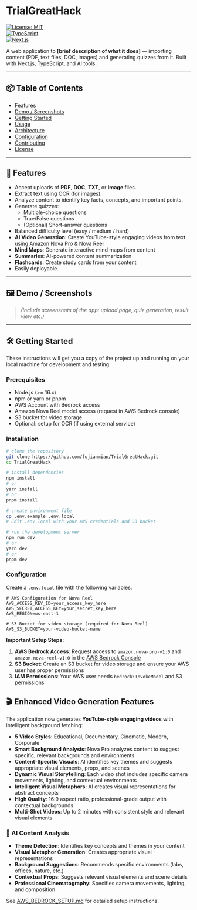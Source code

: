 # TrialGreatHack

[![License: MIT](https://img.shields.io/badge/License-MIT-blue.svg)](LICENSE)  
[![TypeScript](https://img.shields.io/badge/lang-TypeScript-yellow)](https://www.typescriptlang.org/)  
[![Next.js](https://img.shields.io/badge/framework-Next.js-000000)](https://nextjs.org/)

A web application to **[brief description of what it does]** — importing content (PDF, text files, DOC, images) and generating quizzes from it. Built with Next.js, TypeScript, and AI tools.

---

## 📦 Table of Contents

- [Features](#-features)  
- [Demo / Screenshots](#-demo--screenshots)  
- [Getting Started](#-getting-started)  
- [Usage](#-usage)  
- [Architecture](#-architecture)  
- [Configuration](#-configuration)  
- [Contributing](#-contributing)  
- [License](#-license)

---

## 🚀 Features

- Accept uploads of **PDF**, **DOC**, **TXT**, or **image** files.  
- Extract text using OCR (for images).  
- Analyze content to identify key facts, concepts, and important points.  
- Generate quizzes:  
  - Multiple-choice questions  
  - True/False questions  
  - (Optional) Short-answer questions  
- Balanced difficulty level (easy / medium / hard)  
- **AI Video Generation**: Create YouTube-style engaging videos from text using Amazon Nova Pro & Nova Reel
- **Mind Maps**: Generate interactive mind maps from content
- **Summaries**: AI-powered content summarization
- **Flashcards**: Create study cards from your content
- Easily deployable.  

---

## 🖼️ Demo / Screenshots

> *(Include screenshots of the app: upload page, quiz generation, result view etc.)*

---

## 🛠 Getting Started

These instructions will get you a copy of the project up and running on your local machine for development and testing.

### Prerequisites

- Node.js (>= 16.x)  
- npm or yarn or pnpm  
- AWS Account with Bedrock access
- Amazon Nova Reel model access (request in AWS Bedrock console)
- S3 bucket for video storage
- Optional: setup for OCR (if using external service)  

### Installation

```bash
# clone the repository
git clone https://github.com/fujianmian/TrialGreatHack.git
cd TrialGreatHack

# install dependencies
npm install
# or
yarn install
# or
pnpm install

# create environment file
cp .env.example .env.local
# Edit .env.local with your AWS credentials and S3 bucket

# run the development server
npm run dev
# or
yarn dev
# or
pnpm dev
```

### Configuration

Create a `.env.local` file with the following variables:

```env
# AWS Configuration for Nova Reel
AWS_ACCESS_KEY_ID=your_access_key_here
AWS_SECRET_ACCESS_KEY=your_secret_key_here
AWS_REGION=us-east-1

# S3 Bucket for video storage (required for Nova Reel)
AWS_S3_BUCKET=your-video-bucket-name
```

**Important Setup Steps:**

1. **AWS Bedrock Access**: Request access to `amazon.nova-pro-v1:0` and `amazon.nova-reel-v1:0` in the [AWS Bedrock Console](https://console.aws.amazon.com/bedrock/)
2. **S3 Bucket**: Create an S3 bucket for video storage and ensure your AWS user has proper permissions
3. **IAM Permissions**: Your AWS user needs `bedrock:InvokeModel` and S3 permissions

## 🎬 Enhanced Video Generation Features

The application now generates **YouTube-style engaging videos** with intelligent background fetching:

- **5 Video Styles**: Educational, Documentary, Cinematic, Modern, Corporate
- **Smart Background Analysis**: Nova Pro analyzes content to suggest specific, relevant backgrounds and environments
- **Content-Specific Visuals**: AI identifies key themes and suggests appropriate visual elements, props, and scenes
- **Dynamic Visual Storytelling**: Each video shot includes specific camera movements, lighting, and contextual environments
- **Intelligent Visual Metaphors**: AI creates visual representations for abstract concepts
- **High Quality**: 16:9 aspect ratio, professional-grade output with contextual backgrounds
- **Multi-Shot Videos**: Up to 2 minutes with consistent style and relevant visual elements

### 🧠 AI Content Analysis
- **Theme Detection**: Identifies key concepts and themes in your content
- **Visual Metaphor Generation**: Creates appropriate visual representations
- **Background Suggestions**: Recommends specific environments (labs, offices, nature, etc.)
- **Contextual Props**: Suggests relevant visual elements and scene details
- **Professional Cinematography**: Specifies camera movements, lighting, and composition

See [AWS_BEDROCK_SETUP.md](./AWS_BEDROCK_SETUP.md) for detailed setup instructions.
